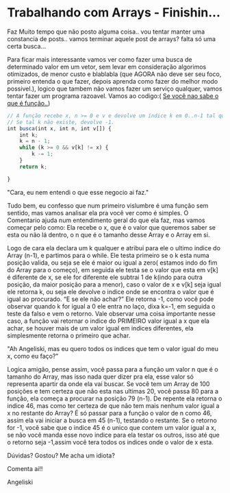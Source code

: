 # Trabalhando com Arrays - Finishin...

Faz Muito tempo que não posto alguma coisa.. vou tentar manter uma constancia de posts.. vamos terminar aquele post de arrays? falta só uma certa busca...

Para ficar mais interessante vamos ver como fazer uma busca de determinado valor em um vetor, sem levar em consideração algorimos otimizados, de menor custo e blablabla (que AGORA não deve ser seu foco, primeiro entenda o que fazer, depois aprenda como fazer do melhor modo possivel.), logico que tambem não vamos fazer um serviço qualquer, vamos tentar fazer um programa razoavel. Vamos ao codigo:( [Se você nao sabe o que é função..](http://www.inf.pucrs.br/~pinho/LaproI/Funcoes/AulaDeFuncoes.htm))


```js
// A função recebe x, n >= 0 e v e devolve um índice k em 0..n-1 tal que x == v[k]. 
// Se tal k não existe, devolve -1. 
int busca(int x, int n, int v[]) {
    int k;
    k = n - 1;
    while (k >= 0 && v[k] != x) {
        k -= 1;
    }
    return k;

}
``` 


"Cara, eu nem entendi o que esse negocio ai faz."

Tudo bem, eu confesso que num primeiro vislumbre é uma função sem sentido, mas vamos analisar ela pra você ver como é simples. O Comentario ajuda num entendimento geral do que ela faz, mas vamos começar pelo como: Ela recebe o x, que é o valor que queremos saber se esta ou não lá dentro, o n que é o tamanho desse Array e o Array em si.

Logo de cara ela declara um k qualquer e atribui para ele o ultimo indice do Array (n-1), e partimos para o while. Ele testa primeiro se o k esta numa posição valida, ou seja se ele é maior ou igual a zero( estamos indo do fim do Array para o começo), em seguida ele testa se o valor que esta em v\[k\] é diferente de x, se ele for diferente ele subtrai 1 de k(indo para outra posição, da maior posição para a menor), caso o valor de x e v\[k\] seja igual ele retorna k, ou seja ele devolve o indice onde se encontra o valor que é igual ao procurado. “E se ele não achar?” Ele retorna -1, como você pode observar quando k for igual a 0 ele entra no laço, dixa k=-1, em seguida o teste da falso e vem o retorno. Vale observar uma coisa importante nesse caso, a função vai retornar o indice do PRIMEIRO valor igual a x que ela achar, se houver mais de um valor igual em indices diferentes, ela simplesmente retorna o primeiro que achar.

"Ah Angeliski, mas eu quero todos os indices que tem o valor igual do meu x, como eu faço?"

Logica amigão, pense assim, você passa para a função um valor n que é o tamanho do Array, mas isso nada quer dizer pra ela, esse valor só representa apartir da onde ela vai buscar. Se você tem um Array de 100 posições e tem certeza que não esta nas ultimas 20, você passa 80 para a função, ela começa a procurar na posição 79 (n-1). De repente ela retorna o indice 46, mas como ter certeza de que não tem mais nenhum valor igual a x no restante do Array? É só passar para a função o valor de n como 46, assim ela vai iniciar a busca em 45 (n-1), testando o restante. Se o retorno for -1, você sabe que o indice 45 é o unico que contem um valor igual a x, se não você manda esse novo indice para ela testar os outros, isso até que o retorno seja -1,assim você tera todos os indices onde o valor de x esta.

Dúvidas? Gostou? Me acha um idiota?

Comenta ai!!

Angeliski